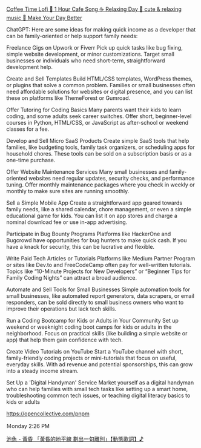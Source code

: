 [Coffee Time Lofi 🌟 1 Hour Cafe Song ☕ Relaxing Day 🍯 cute & relaxing music 🍩 Make Your Day Better](https://www.youtube.com/watch?v=hq_aXywreX0)

ChatGPT: Here are some ideas for making quick income as a developer that can be family-oriented or help support family needs:

Freelance Gigs on Upwork or Fiverr
Pick up quick tasks like bug fixing, simple website development, or minor customizations. Target small businesses or individuals who need short-term, straightforward development help.

Create and Sell Templates
Build HTML/CSS templates, WordPress themes, or plugins that solve a common problem. Families or small businesses often need affordable solutions for websites or digital presence, and you can list these on platforms like ThemeForest or Gumroad.

Offer Tutoring for Coding Basics
Many parents want their kids to learn coding, and some adults seek career switches. Offer short, beginner-level courses in Python, HTML/CSS, or JavaScript as after-school or weekend classes for a fee.

Develop and Sell Micro SaaS Products
Create simple SaaS tools that help families, like budgeting tools, family task organizers, or scheduling apps for household chores. These tools can be sold on a subscription basis or as a one-time purchase.

Offer Website Maintenance Services
Many small businesses and family-oriented websites need regular updates, security checks, and performance tuning. Offer monthly maintenance packages where you check in weekly or monthly to make sure sites are running smoothly.

Sell a Simple Mobile App
Create a straightforward app geared towards family needs, like a shared calendar, chore management, or even a simple educational game for kids. You can list it on app stores and charge a nominal download fee or use in-app advertising.

Participate in Bug Bounty Programs
Platforms like HackerOne and Bugcrowd have opportunities for bug hunters to make quick cash. If you have a knack for security, this can be lucrative and flexible.

Write Paid Tech Articles or Tutorials
Platforms like Medium Partner Program or sites like Dev.to and FreeCodeCamp often pay for well-written tutorials. Topics like “10-Minute Projects for New Developers” or “Beginner Tips for Family Coding Nights” can attract a broad audience.

Automate and Sell Tools for Small Businesses
Simple automation tools for small businesses, like automated report generators, data scrapers, or email responders, can be sold directly to small business owners who want to improve their operations but lack tech skills.

Run a Coding Bootcamp for Kids or Adults in Your Community
Set up weekend or weeknight coding boot camps for kids or adults in the neighborhood. Focus on practical skills (like building a simple website or app) that help them gain confidence with tech.

Create Video Tutorials on YouTube
Start a YouTube channel with short, family-friendly coding projects or mini-tutorials that focus on useful, everyday skills. With ad revenue and potential sponsorships, this can grow into a steady income stream.

Set Up a 'Digital Handyman' Service
Market yourself as a digital handyman who can help families with small tech tasks like setting up a smart home, troubleshooting common tech issues, or teaching digital literacy basics to kids or adults


https://opencollective.com/pnpm


Ｍonday 2:26 PM 

[池魚 - 黃昏 「黃昏的地平線 劃出一句離別」【動態歌詞】♪](https://www.youtube.com/watch?v=V90AJhsXIFQ&list=RDV90AJhsXIFQ&start_radio=1)
